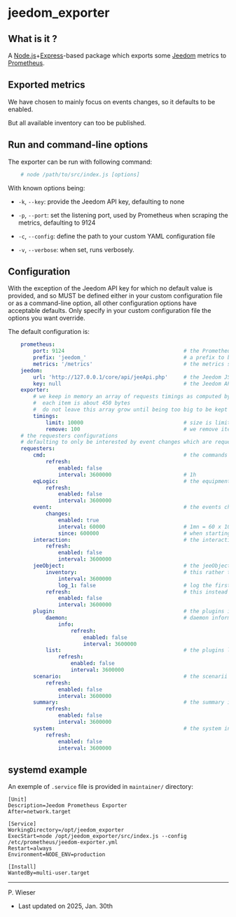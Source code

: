# jeedom_exporter

## What is it ?

A [Node.js](https://nodejs.org/)+[Express](https://expressjs.com/)-based package which exports some [Jeedom](https://jeedom.com/) metrics to [Prometheus](https://prometheus.io/).

## Exported metrics

We have chosen to mainly focus on events changes, so it defaults to be enabled.

But all available inventory can too be published.

## Run and command-line options

The exporter can be run with following command:

```sh
    # node /path/to/src/index.js [options]
```

With known options being:

- `-k`, `--key`: provide the Jeedom API key, defaulting to none

- `-p`, `--port`: set the listening port, used by Prometheus when scraping the metrics, defaulting to 9124

- `-c`, `--config`: define the path to your custom YAML configuration file

- `-v`, `--verbose`: when set, runs verbosely.

## Configuration

With the exception of the Jeedom API key for which no default value is provided, and so MUST be defined either in your custom configuration file or as a command-line option, all other configuration options have acceptable defaults. Only specify in your custom configuration file the options you want override.

The default configuration is:

```yaml
    prometheus:
        port: 9124                                      # the Prometheus scraping port
        prefix: 'jeedom_'                               # a prefix to be prepended to all published metrics
        metrics: '/metrics'                             # the metrics scraping route
    jeedom:
        url: 'http://127.0.0.1/core/api/jeeApi.php'     # the Jeedom JSON RPC API URL
        key: null                                       # the Jeedom API key
    exporter:
        # we keep in memory an array of requests timings as computed by got
        #  each item is about 450 bytes
        #  do not leave this array grow until being too big to be kept manageable
        timings:
            limit: 10000                                # size is limited to ~4.3MB
            remove: 100                                 # we remove items by range of 100 each time it is needed
    # the requesters configurations
    # defaulting to only be interested by event changes which are requested every minute
    requesters:
        cmd:                                            # the commands inventory
            refresh:
                enabled: false
                interval: 3600000                       # 1h
        eqLogic:                                        # the equipments inventory
            refresh:
                enabled: false
                interval: 3600000
        event:                                          # the events changes
            changes:
                enabled: true
                interval: 60000                         # 1mn = 60 x 1000 ms
                since: 600000                           # when starting, rewind 10mn to init the metrics
        interaction:                                    # the interactions inventory
            refresh:
                enabled: false
                interval: 3600000
        jeeObject:                                      # the jeeObject inventory
            inventory:                                  # this rather targets the full in-memory inventory, is not published as metrics
                interval: 3600000
                log_1: false                            # log the first found level
            refresh:                                    # this instead is used for publishing an inventory as metrics
                enabled: false
                interval: 3600000
        plugin:                                         # the plugins inventory
            daemon:                                     # daemon informations: doesn't provide any relevant result as of v1.0.0
                info:
                    refresh:
                        enabled: false
                        interval: 3600000
            list:                                       # the plugins list
                refresh:
                    enabled: false
                    interval: 3600000
        scenario:                                       # the scenarii inventory
            refresh:
                enabled: false
                interval: 3600000
        summary:                                        # the summary inventory
            refresh:
                enabled: false
                interval: 3600000
        system:                                         # the system inventory, only USB mappings as of v1.0.0
            refresh:
                enabled: false
                interval: 3600000
```

## systemd example

An exemple of `.service` file is provided in `maintainer/` directory:

```
[Unit]
Description=Jeedom Prometheus Exporter
After=network.target

[Service]
WorkingDirectory=/opt/jeedom_exporter
ExecStart=node /opt/jeedom_exporter/src/index.js --config /etc/prometheus/jeedom-exporter.yml
Restart=always
Environment=NODE_ENV=production

[Install]
WantedBy=multi-user.target
```

---
P. Wieser
- Last updated on 2025, Jan. 30th
